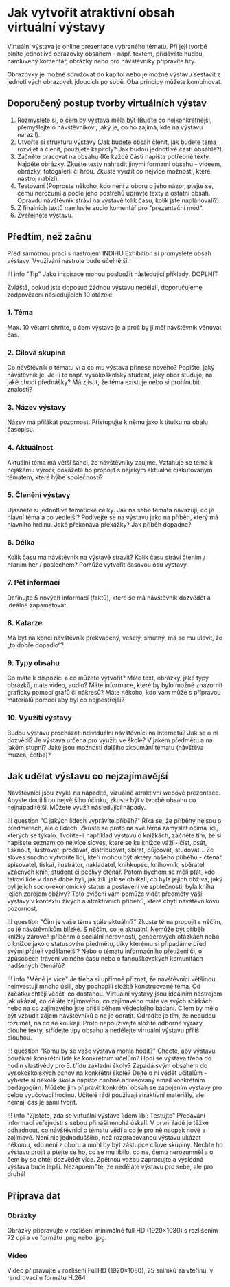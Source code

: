 # Jak vytvořit atraktivní obsah virtuální výstavy

Virtuální výstava je online prezentace vybraného tématu. Při její tvorbě
plníte jednotlivé obrazovky obsahem - např. textem, přidáváte hudbu,
namluvený komentář, obrázky nebo pro návštěvníky připravíte hry.

Obrazovky je možné sdružovat do kapitol nebo je možné výstavu sestavit z
jednotlivých obrazovek jdoucích po sobě. Oba principy můžete kombinovat.

## Doporučený postup tvorby virtuálních výstav

1.  Rozmyslete si, o čem by výstava měla být (Buďte co nejkonkrétnější,
    přemýšlejte o návštěvníkovi, jaký je, co ho zajímá, kde na výstavu
    narazil). 
2.  Utvořte si strukturu výstavy (Jak budete obsah členit, jak budete
    téma rozvíjet a členit, použijete kapitoly? Jak budou jednotlivé
    části obsáhlé?). 
3.  Začněte pracovat na obsahu (Ke každé části napište potřebné texty.
    Najděte obrázky. Zkuste texty nahradit jinými formami obsahu -
    videem, obrázky, fotogalerií či hrou. Zkuste využít co nejvíce
    možností, které nástroj nabízí).
4.  Testování (Poproste někoho, kdo není z oboru o jeho názor, ptejte
    se, čemu nerozumí a podle jeho postřehů upravte texty a ostatní
    obsah. Opravdu návštěvník stráví na výstavě tolik času, kolik jste
    naplánovali?). 
5.  Z finálních textů namluvte audio komentář pro "prezentační mód". 
6.  Zveřejněte výstavu. 

## Předtím, než začnu

Před samotnou prací s nástrojem INDIHU Exhibition si promyslete
obsah výstavy. Využívání nástroje bude účelnější. 

!!! info "Tip"
    Jako inspirace mohou posloužit následující příklady. DOPLNIT

Zvláště, pokud jste doposud žádnou výstavu nedělali, doporučujeme
zodpovězení následujících 10 otázek:

### 1\. Téma

Max. 10 větami shrňte, o čem výstava je a proč by jí měl návštěvník
věnovat čas.

### 2\. Cílová skupina

Co návštěvník o tématu ví a co mu výstava přinese nového? Popište, jaký
návštěvník je. Je-li to např. vysokoškolský student, jaký obor studuje,
na jaké chodí přednášky? Má zjistit, že téma existuje nebo si prohloubit
znalosti?

### 3\. Název výstavy

Název má přilákat pozornost. Přistupujte k němu jako k titulku na obalu
časopisu.

### 4\. Aktuálnost

Aktuální téma má větší šanci, že návštěvníky zaujme. Vztahuje se téma k
nějakému výročí, dokážete ho propojit s nějakým aktuálně diskutovaným
tématem, které hýbe společností?

### 5\. Členění výstavy

Ujasněte si jednotlivé tematické celky. Jak na sebe témata navazují, co
je hlavní téma a co vedlejší? Podívejte se na výstavu jako na příběh,
který má hlavního hrdinu. Jaké překonává překážky? Jak příběh dopadne?

### 6\. Délka

Kolik času má návštěvník na výstavě strávit? Kolik času stráví čtením /
hraním her / poslechem? Pomůže vytvořit časovou osu výstavy.

### 7\. Pět informací

Definujte 5 nových informací (faktů), které se má návštěvník dozvědět a
ideálně zapamatovat.

### 8\. Katarze

Má být na konci návštěvník překvapený, veselý, smutný, má se mu ulevit,
že „to dobře dopadlo“?

### 9\. Typy obsahu

Co máte k dispozici a co můžete vytvořit? Máte text, obrázky, jaké typy
obrázků, máte video, audio? Máte informace, které by bylo možné
znázornit graficky pomocí grafů či nákresů? Máte někoho, kdo vám může s
přípravou materiálů pomoci aby byl co nejpestřejší?

### 10\. Využití výstavy

Budou výstavu procházet individuální návštěvníci na internetu? Jak se o
ní dozvědí? Je výstava určena pro využití ve škole? V jakém předmětu a
na jakém stupni? Jaké jsou možnosti dalšího zkoumání tématu (návštěva
muzea, četba)?

## Jak udělat výstavu co nejzajímavější

Návštěvníci jsou zvyklí na nápadité, vizuálně atraktivní webové prezentace. Abyste docílili co největšího účinku, zkuste být v tvorbě obsahu co nejnápaditější. Můžete využít následující nápady. 

!!! question "O jakých lidech vyprávíte příběh?"
    Říká se, že příběhy nejsou o předmětech, ale o lidech. Zkuste se proto na své téma zamyslet očima lidí, kterých se týkalo. Tvoříte-li například výstavu o knížkách, začněte tím, že si napíšete seznam co nejvíce sloves, které se ke knížce váží - číst, psát, tisknout, ilustrovat, prodávat, distribuovat, sbírat, půjčovat, studovat... Ze sloves snadno vytvoříte lidi, kteří mohou být aktéry našeho příběhu - čtenář, spisovatel, tiskař, ilustrátor, nakladatel, knihkupec, knihovník, sběratel vzácných knih, student či pečlivý čtenář. Potom bychom se měli ptát, kdo takoví lidé v dané době byli, jak žili, jak se oblíkali, co byla jejich obživa, jaký byl jejich socio-ekonomický status a postavení ve společnosti, byla kniha jejich zdrojem obživy? 
    Toto cvičení vám pomůže vidět předměty vaší vystavy v kontextu živých a atraktivních příběhů, které chytí návštěvníkovu pozornost. 

!!! question "Čím je vaše téma stále aktuální?"
    Zkuste téma propojit s něčím, co jě návštěvníkům blízké. S něčím, co je aktuální. Nemůže být příběh knížky zároveň příběhm o sociální nerovnosti, genderových otázkách nebo o knížce jako o statusovém předmětu, díky kterému si připadáme před svými přáteli vzdělanejší? Nebo o tématu informačního přetížení či, o způsobech trávení volného času nebo o fanouškovských komunitách nadšených čtenářů?

!!! info "Méně je více"
    Je třeba si upřímně přiznat, že návštěvníci většinou neinvestují mnoho úsilí, aby pochopili složitě konstruované téma. Od začátku chtějí vědět, co dostanou. Virtuální výstavy jsou ideálním nástrojem jak ukázat, co děláte zajímavého, co zajímavého máte ve svých sbírkách nebo na co zajímavého jste přišli během vědeckého bádání. Cílem by mělo být vzbudit zájem návštěvníků a ne je odratit. Odradíte je tím, že nebudou rozumět, na co se koukají. Proto nepoužívejte složité odborné výrazy, dlouhé texty, střídejte tipy obsahu a nedělejte virtuální výstavu příliš dlouhou. 

!!! question "Komu by se vaše výstava mohla hodit?"
    Chcete, aby výstavu používali konkrétní lidé ke konkrétním účelům? Hodí se výstava třeba do hodin vlastivědy pro 5. třídu základní školy? Zapadá svým obsahem do vysokoškolských osnov na konkrétní škole? Dejte o ní vědět učitelům - vyberte si několik škol a napište osobně adresovaný email konkrétním pedagogům. Můžete jim připravit konkrétní obsah se zapojením výstavy pro celou vyučovací hodinu. Učitelé rádi používají atraktivní materiály, ale nemají čas je sami tvořit. 

!!! info "Zjistěte, zda se virtuální výstava lidem líbí: Testujte"
    Předávání informací veřejnosti s sebou přináší mnohá úskalí. V první řadě je těžké odhadnout, co návštěvníci o tématu vědí a co je pro ně naopak nové a zajímavé. Není nic jednoduššího, než rozpracovanou výstavu ukázat někomu, kdo není z oboru a mohl by být zástupce cílové skupiny. Nechte ho výstavu projít a ptejte se ho, co se mu líbilo, co ne, čemu nerozumněl a o čem by se chtěl dozvědět více. Zpětnou vazbu zapracujte a výsledná výstava bude lepší. Nezapoemňte, že neděláte výstavu pro sebe, ale pro druhé! 

## Příprava dat

### Obrázky

Obrázky připravujte v rozlišení minimálně full HD (1920×1080) s
rozlišením 72 dpi a ve formátu .png nebo .jpg.

### Video

Video připravujte v rozlišení FullHD (1920×1080), 25 snímků za vteřinu,
v rendrovacím formátu H.264
